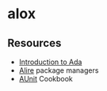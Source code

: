 # alox

## Resources

- [Introduction to Ada](https://learn.adacore.com/courses/intro-to-ada/index.html)
- [Alire](https://alire.ada.dev/) package managers
- [AUnit](https://docs.adacore.com/live/wave/aunit/html/aunit_cb/aunit_cb.html) Cookbook
